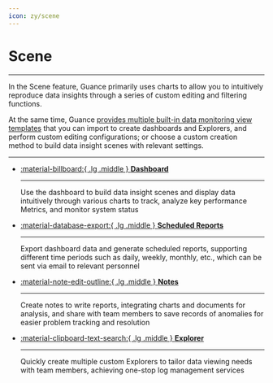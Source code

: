 ```yaml
---
icon: zy/scene
---
```

# Scene
---

In the Scene feature, Guance primarily uses charts to allow you to intuitively reproduce data insights through a series of custom editing and filtering functions.

At the same time, Guance [provides multiple built-in data monitoring view templates](./built-in-view/index.md) that you can import to create dashboards and Explorers, and perform custom editing configurations; or choose a custom creation method to build data insight scenes with relevant settings.

---

<div class="grid cards" markdown>

-   [:material-billboard:{ .lg .middle } __Dashboard__](dashboard/index.md) 

    ---

    Use the dashboard to build data insight scenes and display data intuitively through various charts to track, analyze key performance Metrics, and monitor system status



-   [:material-database-export:{ .lg .middle } __Scheduled Reports__](report.md)

    ---

    Export dashboard data and generate scheduled reports, supporting different time periods such as daily, weekly, monthly, etc., which can be sent via email to relevant personnel


-   [:material-note-edit-outline:{ .lg .middle } __Notes__](note.md)

    ---

    Create notes to write reports, integrating charts and documents for analysis, and share with team members to save records of anomalies for easier problem tracking and resolution


-   [:material-clipboard-text-search:{ .lg .middle } __Explorer__](explorer/index.md)

    ---

    Quickly create multiple custom Explorers to tailor data viewing needs with team members, achieving one-stop log management services


</div>